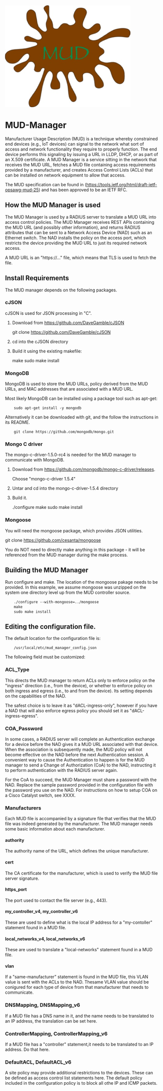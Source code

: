 ![alt text](https://github.com/CiscoDevNet/MUD-Manager/blob/master/MUDlogo.jpg)


# MUD-Manager

Manufacturer Usage Description (MUD) is a technique whereby constrained end devices (e.g., IoT devices) can signal to the network what sort of access and network functionality they require to properly function. The end device performs this signaling by issuing a URL in LLDP, DHCP, or as part of an X.509 certificate. A MUD Manager is a service sitting in the network that receives the MUD URL, fetches a MUD file containing access requirements provided by a manufacturer, and creates Access Control Lists (ACLs) that can be installed on network equipment to allow that access.

The MUD specification can be found in
(https://tools.ietf.org/html/draft-ietf-opsawg-mud-25) and has been approved to be an IETF RFC.

## How the MUD Manager is used
The MUD Manager is used by a RADIUS server to translate a MUD URL into access control policies. The MUD Manager receives REST APIs containing the MUD URL (and possibly other information), and returns RADIUS attributes that can be sent to a Network Access Device (NAD) such as an Ethernet switch. The NAD installs the policy on the access port, which restricts the device providing the MUD URL to just its required network access.

A MUD URL is an "https://..." file, which means that TLS is used to fetch the file.

## Install Requirements
The MUD manager depends on the following packages.

### cJSON
cJSON is used for JSON processing in "C".

1.	Download from https://github.com/DaveGamble/cJSON

    git clone https://github.com/DaveGamble/cJSON

2.	cd into the cJSON directory
3.	Build it using the existing makefile:

   	make
  	sudo make install

### MongoDB
MongoDB is used to store the MUD URLs, policy derived from the MUD URLs, and MAC addresses that are associated with a MUD URL.

Most likely MongoDB can be installed using a package tool such as apt-get:

        sudo apt-get install -y mongodb


Alternatively it can be downloaded with git, and the follow the instructions in its README.

        git clone https://github.com/mongodb/mongo.git

### Mongo C driver
The mongo-c-driver-1.5.0-rc4 is needed for the MUD manager to communicate with MongoDB.

1.	Download from https://github.com/mongodb/mongo-c-driver/releases. 

    Choose "mongo-c-driver 1.5.4"
    
2.	Untar and cd into the mongo-c-driver-1.5.4 directory
3.	Build it.

    ./configure
    make
    sudo make install
 
### Mongoose
You will need the mongoose package, which provides JSON utilities.

git clone https://github.com/cesanta/mongoose

You do NOT need to directly make anything in this package - it will be referenced from the MUD manager during the make process.

## Building the MUD Manager

Run configure and make. The location of the mongoose pakage needs to be provided. In this example, we assume mongoose was unzipped on the system one directory level up from the MUD controller source. 
 
        ./configure --with-mongoose=../mongoose
        make
        sudo make install

## Editing the configuration file.
The default location for the configuration file is:

        /usr/local/etc/mud_manager_config.json

The following field must be customized:

### ACL_Type

This directs the MUD manager to return ACLs only to enforce policy on the "ingress" direction (i.e., from the device), or whether to enforce policy on both ingress and egress (i.e., to and from the device). Its setting depends on the capabilities of the NAD. 

The safest choice is to leave it as "dACL-ingress-only", however if you have a NAD that will also enforce egress policy you should set it as "dACL-ingress-egress".

### COA_Password
In some cases, a RADIUS server will complete an  Authentication exchange for a device before the NAD gives it a MUD URL associated with that device. When the association is subsequently made, the MUD policy will not become effective on the NAD before the next Authentication session. A convenient way to cause the Authentication to happen is for the MUD manager to send a Change of Authorization (CoA) to the NAD, instructing it to perform authentication with the RADIUS server again.

For the CoA to succeed, the MUD Manager must share a password with the NAD. Replace the sample password provided in the configuration file with the password you use on the NAD. For instructions on how to setup COA on a Cisco Catalyst switch, see XXXX.

### Manufacturers
Each MUD file is accompanied by a signature file that verifies that the MUD file was indeed generated by the manufacturer. The MUD manager needs some basic information about each manufacturer.

#### authority

The authority name of the URL, which defines the unique manufacturer.

#### cert

The CA certificate for the manufacturer, which is used to verify the MUD file server signature.

#### https_port

The port used to contact the file server (e.g., 443).

#### my_controller_v4, my_controller_v6

These are used to define what is the local IP address for a "my-contoller" statement found in a MUD file.

#### local_networks_v4, local_networks_v6

These are used to translate a "local-networks" statement found in a MUD file.

#### vlan

If a "same-manufacturer" statement is found in the MUD file, this VLAN value is sent with the ACLs to the NAD. Thesame VLAN value should be conigured for each type of device from that manufacturer that needs to communicate.

### DNSMapping, DNSMapping_v6

If a MUD file has a DNS name in it, and the name needs to be translated to an IP address, the translation can be set here.

### ControllerMapping, ControllerMapping_v6

If a MUD file has a "controller" statement,it needs to be translated to an IP address. Do that here.

### DefaultACL, DefaultACL_v6

A site policy may provide additional restrictions to the devices. These can be defined as access control list statements here. The default policy included in the configuration policy is to block all othe IP and ICMP packets.




